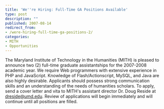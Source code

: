 ```yaml
---
title: 'We''re Hiring: Full-Time GA Positions Available'
type: post
description: ""
published: 2007-08-14
redirect_from: 
- /were-hiring-full-time-ga-positions-2/
categories:
- MITH
- Opportunities
---
```

The Maryland Institute of Technology in the Humanities (MITH) is pleased to announce two (2) full-time graduate assistantships for the 2007-2008 academic year. We require Web programmers with extensive experience in PHP and JavaScript. Knowledge of Flash/Actionscript, MySQL, and Java are also highly desirable. Applicants should possess strong communication skills and an understanding of the needs of humanities scholars. To apply, send a cover letter and vita to MITH's assistant director Dr. Doug Reside at dreside@umd.edu. Review of applications will begin immediately and will continue until all positions are filled.
